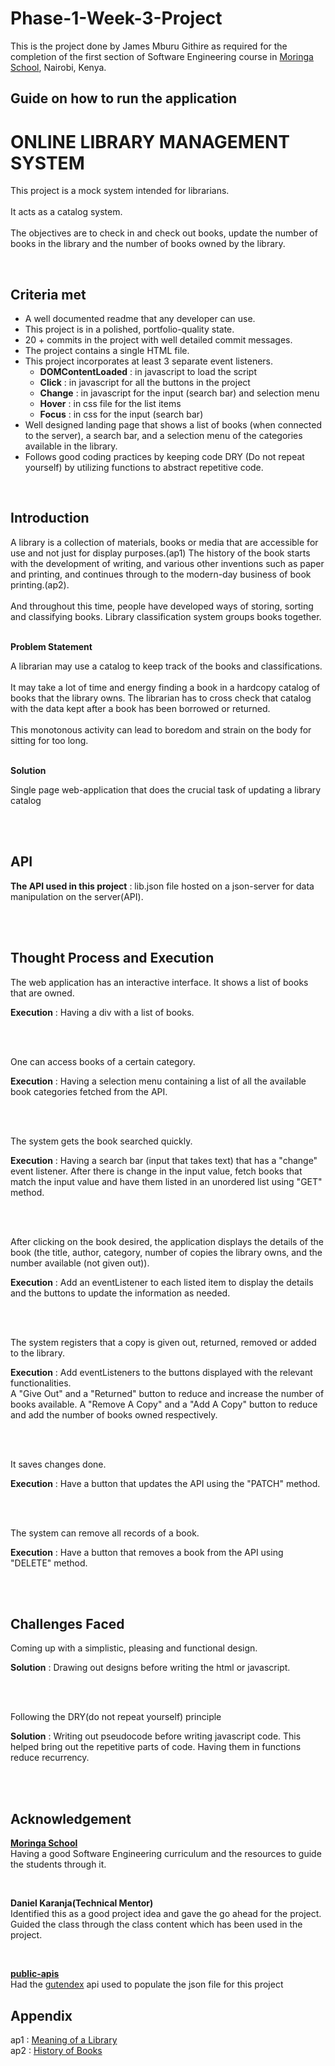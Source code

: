 # Phase-1-Week-3-Project
<p>This is the project done by James Mburu Githire as required for the
completion of the first section of Software Engineering course in <a
href="https://moringaschool.com/" target="_blank">Moringa School</a>, Nairobi,
Kenya.</p>

<h2>Guide on how to run the application</h2>


<h1>ONLINE LIBRARY MANAGEMENT SYSTEM</h1> <p>This project is a
mock system intended for librarians.<br> <br>It acts as a catalog
system.<br><br> The objectives are to check in and check out books, update the
number of books in the library and the number of books owned by the
library.</p><br> <h2>Criteria met</h2> <ul> <li>A well documented readme that
any developer can use.</li> <li>This project is in a polished, portfolio-quality
state.</li> <li>20 + commits in the project with well detailed commit
messages.</li> <li>The project contains a single HTML file.</li> <li>This
project incorporates at least 3 separate event listeners. <ul>
<li><strong>DOMContentLoaded</strong> : in javascript to load the script</li>
<li><strong>Click</strong> : in javascript for all the buttons in the
project</li> <li><strong>Change</strong> : in javascript for the input (search
bar) and selection menu</li> <li><strong>Hover</strong> : in css file for the
list items</li> <li><strong>Focus</strong> : in css for the input (search
bar)</li> </ul> </li> <li>Well designed landing page that shows a list of books
(when connected to the server), a search bar, and a selection menu of the
categories available in the library.</li> <li>Follows good coding practices by
keeping code DRY (Do not repeat yourself) by utilizing functions to abstract
repetitive code. </ul><br> <h2>Introduction</h2> <p>A library is a collection of
materials, books or media that are accessible for use and not just for display
purposes.(ap1) The history of the book starts with the development of writing,
and various other inventions such as paper and printing, and continues through
to the modern-day business of book printing.(ap2).<br><br> And throughout this
time, people have developed ways of storing, sorting and classifying books.
Library classification system groups books together.<br><br></p> <strong>Problem
Statement</strong> <p> A librarian may use a catalog to keep track of the books
and classifications. <br><br> It may take a lot of time and energy finding a
book in a hardcopy catalog of books that the library owns. The librarian has to
cross check that catalog with the data kept after a book has been borrowed or
returned.<br><br> This monotonous activity can lead to boredom and strain on the
body for sitting for too long. </p><br> <strong>Solution</strong> <p>Single page
web-application that does the crucial task of updating a library catalog</p>
<br><br> <h2>API</h2> <p><strong>The API used in this project</strong> :
lib.json file hosted on a json-server for data manipulation on the
server(API).</p><br><br> <h2>Thought Process and Execution</h2> <p>The web
application has an interactive interface. It shows a list of books that are
owned.</p><p><strong>Execution</strong> : Having a div with
a list of books.</p><br> <br><p> One can access books of a certain
category.</p><p><strong>Execution</strong> : Having a selection menu containing
a list of all the available book categories fetched from the API.</p><br><br>
<p>The system gets the book searched quickly.</p><p><strong>Execution</strong> : Having a search bar (input that takes
text) that has a "change" event listener. After there is change in the input
value, fetch books that match the input value and have them listed in an
unordered list using "GET" method.</p> <br><br> <p> After clicking on the book
desired, the application displays the details of the book (the title, author, category, number of
copies the library owns, and the number available (not given out)). </p>
<p><strong>Execution</strong> : Add an eventListener to each listed item to
display the details and the buttons to update the information as needed.
</p><br> <br> <p>The system registers that a copy is given out, returned, removed or
added to the library.</p> <p><strong>Execution</strong> : Add
eventListeners to the buttons displayed with the relevant functionalities. <br>A
"Give Out" and a "Returned" button to reduce and increase the number of books
available. A "Remove A Copy" and a "Add A Copy" button to reduce and add the number of
books owned respectively.</p> <br><br> <p>It saves changes done. </p> <p><strong>Execution</strong> :
Have a button that updates the API using the "PATCH" method. </p><br><br> <p>
The system can remove all records of a book. </p>
<p><strong>Execution</strong> : Have a button that removes a book from the API
using "DELETE" method. </p> <br><br> <h2>Challenges Faced</h2> <p>Coming up with
a simplistic, pleasing and functional design.</p> <p> <strong>Solution</strong>
: Drawing out designs before writing the html or javascript. </p> <br><br>
<p>Following the DRY(do not repeat yourself) principle </p> <p>
<strong>Solution</strong> : Writing out pseudocode before writing javascript
code. This helped bring out the repetitive parts of code. Having them in
functions reduce recurrency. </p> <br><br> <h2>Acknowledgement</h2> <p>
<strong><a href="">Moringa School</a></strong><br>Having a good Software
Engineering curriculum and the resources to guide the students through it.
</p><br> <p> <strong>Daniel Karanja(Technical Mentor)</strong><br> Identified
this as a good project idea and gave the go ahead for the project.<br>Guided the
class through the class content which has been used in the project. </p> <br>
<p> <strong><a
href="https://github.com/public-apis/public-apis">public-apis</a></strong><br>Had
the <a href="https://gutendex.com/">gutendex</a> api used to populate the json
file for this project </p> <h2>Appendix</h2> <p> ap1 : <a
href="https://en.wikipedia.org/wiki/Library#:~:text=A%20library%20is%20a%20collection,a%20virtual%20space%2C%20or%20both.">Meaning
of a Library</a><br> ap2 : <a href
="https://en.wikipedia.org/wiki/History_of_books">History of Books</a> </p>
